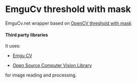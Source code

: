 # EmguCv threshold with mask
EmguCv.net wrapper based on [OpenCV threshold with mask](https://stackoverflow.com/a/33069436)

#### Third party libraries

It uses:

* [Emgu CV](https://github.com/emgucv/emgucv)

* [Open Source Computer Vision Library](https://github.com/opencv/opencv) 

for image reading and processing.

